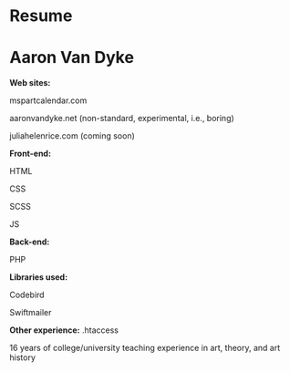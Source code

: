 # Resume
# Aaron Van Dyke

**Web sites:**

mspartcalendar.com

aaronvandyke.net (non-standard, experimental, i.e., boring)

juliahelenrice.com (coming soon)

**Front-end:**

HTML

CSS

SCSS

JS

**Back-end:**

PHP

**Libraries used:**

Codebird

Swiftmailer

**Other experience:**
.htaccess

16 years of college/university teaching experience in art, theory, and art history